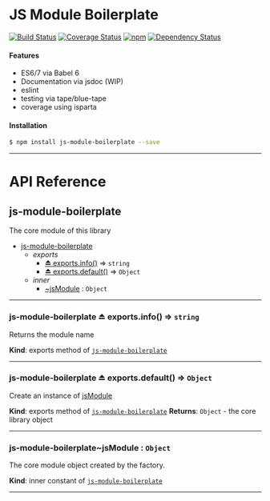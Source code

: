 # JS Module Boilerplate
[![Build Status](https://img.shields.io/circleci/project/nathanmarks/js-module-boilerplate/master.svg?style=flat-square)](https://circleci.com/gh/nathanmarks/js-module-boilerplate)
[![Coverage Status](https://img.shields.io/coveralls/nathanmarks/js-module-boilerplate/master.svg?style=flat-square)](https://coveralls.io/github/nathanmarks/js-module-boilerplate?branch=master)
[![npm](https://img.shields.io/npm/v/js-module-boilerplate.svg?style=flat-square)]()
[![Dependency Status](https://david-dm.org/nathanmarks/js-module-boilerplate.svg?style=flat-square)](https://david-dm.org/nathanmarks/js-module-boilerplate)

#### Features

- ES6/7 via Babel 6
- Documentation via jsdoc (WIP)
- eslint
- testing via tape/blue-tape
- coverage using isparta

#### Installation

```bash
$ npm install js-module-boilerplate --save
```

---

# API Reference

<a name="module_js-module-boilerplate"></a>
## js-module-boilerplate
The core module of this library


* [js-module-boilerplate](#module_js-module-boilerplate)
    * _exports_
        * [⏏ exports.info()](#exp_module_js-module-boilerplate.info--exports.info) ⇒ <code>string</code>
        * [⏏ exports.default()](#exp_module_js-module-boilerplate.default--exports.default) ⇒ <code>Object</code>
    * _inner_
        * [~jsModule](#module_js-module-boilerplate..jsModule) : <code>Object</code>


-----

<a name="exp_module_js-module-boilerplate.info--exports.info"></a>
### js-module-boilerplate ⏏ exports.info() ⇒ <code>string</code>
Returns the module name

**Kind**: exports method of <code>[js-module-boilerplate](#module_js-module-boilerplate)</code>

-----

<a name="exp_module_js-module-boilerplate.default--exports.default"></a>
### js-module-boilerplate ⏏ exports.default() ⇒ <code>Object</code>
Create an instance of [jsModule](#module_js-module-boilerplate..jsModule)

**Kind**: exports method of <code>[js-module-boilerplate](#module_js-module-boilerplate)</code>
**Returns**: <code>Object</code> - the core library object

-----

<a name="module_js-module-boilerplate..jsModule"></a>
### js-module-boilerplate~jsModule : <code>Object</code>
The core module object created by the factory.

**Kind**: inner constant of <code>[js-module-boilerplate](#module_js-module-boilerplate)</code>

-----

